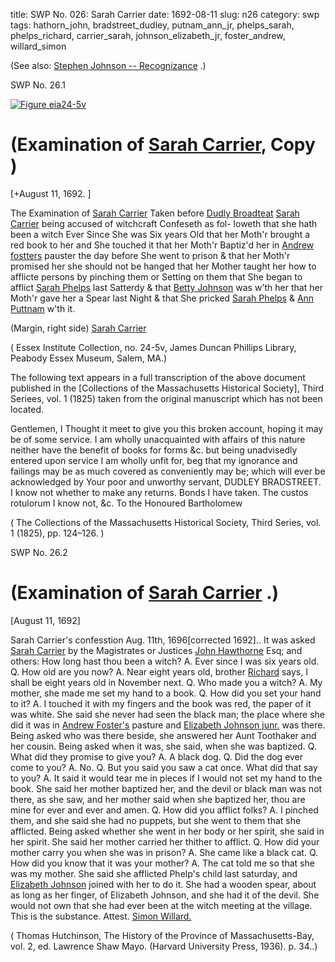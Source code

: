 title: SWP No. 026: Sarah Carrier
date: 1692-08-11
slug: n26
category: swp
tags: hathorn_john, bradstreet_dudley, putnam_ann_jr, phelps_sarah, phelps_richard, carrier_sarah, johnson_elizabeth_jr, foster_andrew, willard_simon




(See also: [Stephen Johnson -- Recognizance](/n2.html#n2.180) .)

<div markdown class="doc" id="n26.1">

<div class="doc_id">SWP No. 26.1</div>


<span markdown class="figure">[![Figure eia24-5v](archives/essex/eia/gifs/eia24-5v.gif)](archives/essex/eia/large/eia24-5v.jpg)</span>

# (Examination of [Sarah Carrier](/tag/carrier_sarah.html), Copy )

[+August 11, 1692. ]

The Examination of [Sarah Carrier](/tag/carrier_sarah.html) Taken before [Dudly Broadteat](/tag/bradstreet_dudley.html) 
[Sarah Carrier](/tag/carrier_sarah.html) being accused of witchcraft Confeseth as fol-  loweth that she hath been a witch Ever Since She was Six years Old that her Moth'r brought a red book to her and She touched it that  her Moth'r Baptiz'd her in [Andrew fostters](/tag/foster_andrew.html) pauster the day before She went to prison & that her Moth'r promised her she should  not be hanged that her Mother taught her how to afflicte persons  by pinching them or Setting on them that She began to afflict [Sarah Phelps](/tag/phelps_sarah.html) last Satterdy & that [Betty Johnson](/tag/johnson_elizabeth_jr.html) was w'th her that her  Moth'r gave her a Spear last Night & that She pricked [Sarah Phelps](/tag/phelps_sarah.html)  & [Ann Puttnam](/tag/putnam_ann_jr.html) w'th it.

(Margin, right side) [Sarah Carrier](/tag/carrier_sarah.html)

( Essex Institute Collection, no. 24-5v, James Duncan Phillips Library,  Peabody Essex Museum, Salem, MA.)

The following text appears in a full transcription of the above document published in the [Collections of the  Massachusetts Historical Society], Third Seriees, vol. 1 (1825)  taken from the original manuscript which has not been located.

Gentlemen,
I Thought it meet to give you this broken account, hoping it may be of
some service. I am wholly unacquainted with affairs of this nature neither have
the benefit of books for forms &c. but being unadvisedly entered upon service I
am wholly unfit for, beg that my ignorance and failings may be as much covered
as conveniently may be; which will ever be acknowledged by
Your poor and unworthy servant,
DUDLEY BRADSTREET.
I know not whether to make any returns. Bonds I have taken. The custos rotulorum I know not, &c.
To the Honoured Bartholomew

( The Collections of the Massachusetts Historical Society, Third Series, vol. 1 (1825), pp. 124–126. )

</div>



<div markdown class="doc" id="n26.2">

<div class="doc_id">SWP No. 26.2</div>


# (Examination of [Sarah Carrier](/tag/carrier_sarah.html) .)

[August 11, 1692]

Sarah Carrier's confesstion Aug. 11th, 1696[corrected 1692]..
It was asked [Sarah Carrier](/tag/carrier_sarah.html) by the Magistrates or Justices [John Hawthorne](/tag/hathorn_john.html) Esq; and others: How long hast thou been a witch? A.  Ever since I was six years old. Q. How old are you now? A. Near  eight years old, brother [Richard](/tag/phelps_richard.html) says, I shall be eight years old in  November next. Q. Who made you a witch? A. My mother, she  made me set my hand to a book. Q. How did you set your hand to  it? A. I touched it with my fingers and the book was red, the paper   of it was white. She said she never had seen the black man; the place  where she did it was in [Andrew Foster's](/tag/foster_andrew.html) pasture and [Elizabeth Johnson junr.](/tag/johnson_elizabeth_jr.html) was there. Being asked who was there beside, she answered  her Aunt Toothaker and her cousin. Being asked when it was, she  said, when she was baptized. Q. What did they promise to give you?  A. A black dog. Q. Did the dog ever come to you? A. No. Q. But  you said you saw a cat once. What did that say to you? A. It said  it would tear me in pieces if I would not set my hand to the book.  She said her mother baptized her, and the devil or black man was  not there, as she saw, and her mother said when she baptized her,  thou are mine for ever and ever and amen. Q. How did you afflict  folks? A. I pinched them, and she said she had no puppets, but  she went to them that she afflicted. Being asked whether she went in  her body or her spirit, she said in her spirit. She said her mother  carried her thither to afflict. Q. How did your mother carry you  when she was in prison? A. She came like a black cat. Q. How did  you know that it was your mother? A. The cat told me so that she  was my mother. She said she afflicted Phelp's child last saturday,  and [Elizabeth Johnson](/tag/johnson_elizabeth_jr.html) joined with her to do it. She had a wooden  spear, about as long as her finger, of Elizabeth Johnson, and she had  it of the devil. She would not own that she had ever been at the  witch meeting at the village. This is the substance.
                                Attest. 
                                          [Simon Willard.](/tag/willard_simon.html) 

( Thomas Hutchinson, The History of the Province of Massachusetts-Bay, vol. 2, ed. Lawrence Shaw Mayo. (Harvard University Press, 1936). p. 34..)

</div>

